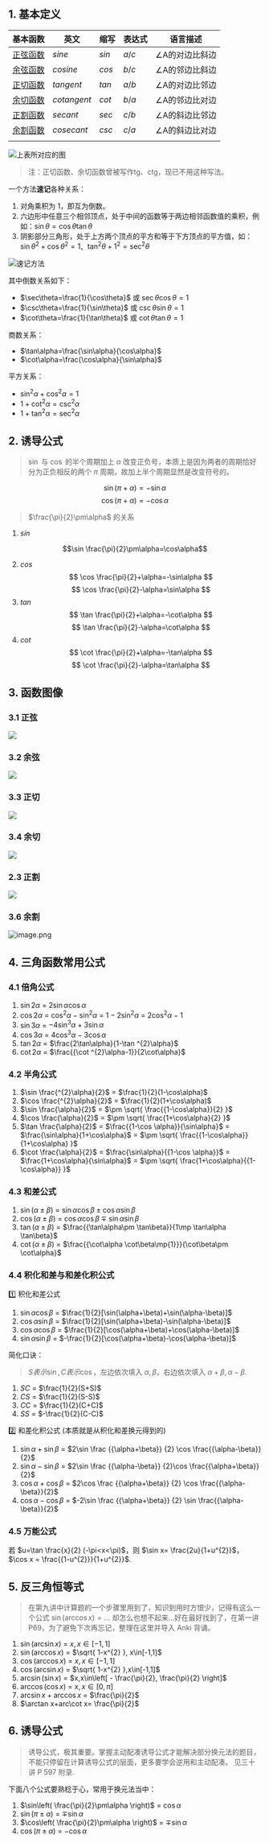 ## 1. 基本定义

| 基本函数                                                                                                       | 英文          | 缩写    | 表达式   | 语言描述     |
| ---------------------------------------------------------------------------------------------------------- | ----------- | ----- | ----- | -------- |
| [正弦函数](https://baike.baidu.com/item/%E6%AD%A3%E5%BC%A6%E5%87%BD%E6%95%B0/9601948?fromModule=lemma_inlink)  | *sine*      | $sin$ | $a/c$ | ∠A的对边比斜边 |
| [余弦函数](https://baike.baidu.com/item/%E4%BD%99%E5%BC%A6%E5%87%BD%E6%95%B0/9602078?fromModule=lemma_inlink)  | *cosine*    | $cos$ | $b/c$ | ∠A的邻边比斜边 |
| [正切函数](https://baike.baidu.com/item/%E6%AD%A3%E5%88%87%E5%87%BD%E6%95%B0/10796488?fromModule=lemma_inlink) | *tangent*   | $tan$ | $a/b$ | ∠A的对边比邻边 |
| [余切函数](https://baike.baidu.com/item/%E4%BD%99%E5%88%87%E5%87%BD%E6%95%B0/10798631?fromModule=lemma_inlink) | *cotangent* | $cot$ | $b/a$ | ∠A的邻边比对边 |
| [正割函数](https://baike.baidu.com/item/%E6%AD%A3%E5%89%B2%E5%87%BD%E6%95%B0/10795811?fromModule=lemma_inlink) | *secant*    | $sec$ | $c/b$ | ∠A的斜边比邻边 |
| [余割函数](https://baike.baidu.com/item/%E4%BD%99%E5%89%B2%E5%87%BD%E6%95%B0/10606283?fromModule=lemma_inlink) | *cosecant*  | $csc$ | $c/a$ | ∠A的斜边比对边 |
|                                                                                                            |             |       |       |          |
![上表所对应的图](https://ccccooh.oss-cn-hangzhou.aliyuncs.com/img/202507290920936.svg)

> 注：正切函数、余切函数曾被写作tg、ctg，现已不用这种写法。


一个方法**速记**各种关系：

1. 对角乘积为 $1$，即互为倒数。
2. 六边形中任意三个相邻顶点，处于中间的函数等于两边相邻函数值的乘积，例如：$\sin \theta=\cos\theta \tan \theta$
3. 阴影部分三角形，处于上方两个顶点的平方和等于下方顶点的平方值，如：$\sin\theta^{2}+\cos\theta^{2}=1$、$\tan^{2}\theta+1^{2}=\sec ^{2}\theta$ 

![速记方法](https://ccccooh.oss-cn-hangzhou.aliyuncs.com/img/202507290937314.svg)

其中倒数关系如下：
- $\sec\theta=\frac{1}{\cos\theta}$ 或 $\sec\theta \cos\theta=1$
- $\csc\theta=\frac{1}{\sin\theta}$ 或 $\csc\theta \sin\theta=1$
- $\cot\theta=\frac{1}{\tan\theta}$ 或 $\cot\theta \tan\theta=1$

商数关系：
- $\tan\alpha=\frac{\sin\alpha}{\cos\alpha}$
- $\cot\alpha=\frac{\cos\alpha}{\sin\alpha}$

平方关系：
- $\sin ^{2}\alpha+\cos ^{2}\alpha=1$
- $1+\cot ^{2}\alpha=\csc ^{2}\alpha$
- $1+\tan ^{2}\alpha=\sec ^{2}\alpha$


## 2. 诱导公式

> $\sin$ 与 $\cos$ 的半个周期加上 $\alpha$ 改变正负号，本质上是因为两者的周期恰好分为正负相反的两个 $\pi$ 周期，故加上半个周期显然是改变符号的。

 $$\sin(\pi+\alpha)=-\sin\alpha$$
 $$\cos(\pi+\alpha)=-\cos\alpha$$

> $\frac{\pi}{2}\pm\alpha$ 的关系

1. $sin$

$$\sin \frac{\pi}{2}\pm\alpha=\cos\alpha$$

2. $cos$
$$
\cos \frac{\pi}{2}+\alpha=-\sin\alpha
$$
$$
\cos \frac{\pi}{2}-\alpha=\sin\alpha
$$
3. $tan$
$$
\tan \frac{\pi}{2}+\alpha=-\cot\alpha
$$
$$
\tan \frac{\pi}{2}-\alpha=\cot\alpha
$$
4. $cot$
$$
\cot \frac{\pi}{2}+\alpha=-\tan\alpha
$$
$$
\cot \frac{\pi}{2}-\alpha=\tan\alpha
$$


## 3. 函数图像

### 3.1 正弦

![](https://ccccooh.oss-cn-hangzhou.aliyuncs.com/img/202507291021523.png)

### 3.2 余弦


![](https://ccccooh.oss-cn-hangzhou.aliyuncs.com/img/202507291021923.png)

### 3.3 正切

![](https://ccccooh.oss-cn-hangzhou.aliyuncs.com/img/202507291022946.png)

### 3.4 余切

![](https://ccccooh.oss-cn-hangzhou.aliyuncs.com/img/202507291022761.png)
### 2.3 正割
![](https://ccccooh.oss-cn-hangzhou.aliyuncs.com/img/202507291022185.png)

### 3.6 余割
![image.png](https://ccccooh.oss-cn-hangzhou.aliyuncs.com/img/202508180232226.png)

## 4. 三角函数常用公式

### 4.1 倍角公式

1. $\sin 2\alpha$ = $2\sin\alpha \cos\alpha$
2. $\cos2\alpha$ = $\cos ^{2}\alpha-\sin ^{2}\alpha$ = $1-2\sin ^{2}\alpha$ = $2\cos ^{2}\alpha-1$
3. $\sin3\alpha$ = $-4\sin ^{3}\alpha+3\sin\alpha$
4. $\cos3\alpha$ = $4\cos ^{3}\alpha-3\cos\alpha$
5. $\tan 2\alpha$ = $\frac{2\tan\alpha}{1-\tan ^{2}\alpha}$
6. $\cot2\alpha$ = $\frac{{\cot ^{2}\alpha-1}}{2\cot\alpha}$

### 4.2 半角公式

1. $\sin \frac{^{2}\alpha}{2}$ = $\frac{1}{2}(1-\cos\alpha)$
2. $\cos \frac{^{2}\alpha}{2}$ = $\frac{1}{2}(1+\cos\alpha)$
3. $\sin \frac{\alpha}{2}$ = $\pm \sqrt{ \frac{{1-\cos\alpha}}{2} }$
4. $\cos \frac{\alpha}{2}$ = $\pm \sqrt{ \frac{1+\cos\alpha}{2} }$
5. $\tan \frac{\alpha}{2}$ = $\frac{{1-\cos \alpha}}{\sin\alpha}$ = $\frac{\sin\alpha}{1+\cos\alpha}$ = $\pm \sqrt{ \frac{{1-\cos\alpha}}{1+\cos\alpha} }$
6. $\cot \frac{\alpha}{2}$ = $\frac{\sin\alpha}{{1-\cos \alpha}}$ = $\frac{1+\cos\alpha}{\sin\alpha}$ = $\pm \sqrt{ \frac{1+\cos\alpha}{{1-\cos\alpha}} }$

### 4.3 和差公式

1. $\sin(\alpha\pm\beta)$ = $\sin\alpha \cos\beta\pm \cos\alpha \sin\beta$
2. $\cos(\alpha\pm\beta)$ = $\cos\alpha \cos\beta\mp \sin\alpha \sin\beta$
3. $\tan(\alpha\pm\beta)$ = $\frac{{\tan\alpha\pm \tan\beta}}{1\mp \tan\alpha \tan\beta}$
4. $\cot(\alpha\pm\beta)$ = $\frac{{\cot\alpha \cot\beta\mp{1}}}{\cot\beta\pm \cot\alpha}$

### 4.4 积化和差与和差化积公式

1️⃣ 积化和差公式
1.  $\sin\alpha \cos\beta$ = $\frac{1}{2}[\sin(\alpha+\beta)+\sin(\alpha-\beta)]$
2. $\cos\alpha \sin\beta$ = $\frac{1}{2}[\sin(\alpha+\beta)-\sin(\alpha-\beta)]$
3. $\cos\alpha \cos\beta$ = $\frac{1}{2}[\cos(\alpha+\beta)+\cos(\alpha-\beta)]$
4. $\sin\alpha \sin\beta$ = $-\frac{1}{2}[\cos(\alpha+\beta)-\cos(\alpha-\beta)]$

简化口诀：

> $S表示\sin,C表示\cos$，左边依次填入 $\alpha,\beta$，右边依次填入 $\alpha+\beta,\alpha-\beta$.


1. $SC$ = $\frac{1}{2}(S+S)$
2. $CS$ = $\frac{1}{2}(S-S)$
3. $CC$ = $\frac{1}{2}(C+C)$
4. $SS$ = $-\frac{1}{2}(C-C)$

2️⃣ 和差化积公式 (本质就是从积化和差换元得到的)
1. $\sin\alpha+\sin\beta$ = $2\sin \frac {{\alpha+\beta}} {2} \cos \frac{{\alpha-\beta}}{2}$
2. $\sin\alpha-\sin\beta$ = $2\sin \frac {{\alpha-\beta}} {2}\cos \frac{{\alpha+\beta}}{2}$
3. $\cos\alpha+\cos\beta$ = $2\cos \frac {{\alpha+\beta}} {2} \cos \frac{{\alpha-\beta}}{2}$
4. $\cos\alpha-\cos\beta$ = $-2\sin \frac {{\alpha+\beta}} {2} \sin \frac{{\alpha-\beta}}{2}$


### 4.5 万能公式

若 $u=\tan \frac{x}{2} (-\pi<x<\pi)$，则 $\sin x= \frac{2u}{1+u^{2}}$，$\cos x = \frac{{1-u^{2}}}{1+u^{2}}$.


## 5. 反三角恒等式

> 在第九讲中计算题的一个步骤里用到了，知识到用时方恨少，记得有这么一个公式 $\sin(\arccos x)=\dots$ 却怎么也想不起来...好在最好找到了，在第一讲 P69，为了避免下次再忘记，整理在这里并导入 Anki 背诵。

1. $\sin(\arcsin x)$ = $x, x\in[-1,1]$
2. $\sin(\arccos x)$ = $\sqrt{ 1-x^{2} }, x\in[-1,1]$
3. $\cos(\arccos x)$ = $x,x\in[-1,1]$
4. $\cos(\arcsin x)$ = $\sqrt{ 1-x^{2} },x\in[-1,1]$
5. $\arcsin(\sin x)$ = $x,x\in\left[ - \frac{\pi}{2}, \frac{\pi}{2} \right]$
6. $\arccos(\cos x)$ = $x,x\in[0, \pi]$
7. $\arcsin x+\arccos x$ = $\frac{\pi}{2}$
8. $\arctan x+arc\cot x= \frac{\pi}{2}$

## 6. 诱导公式

> 诱导公式，极其重要。掌握主动配凑诱导公式才能解决部分换元法的题目，不能只停留在计算诱导公式的层面，更多要学会逆用和主动配凑。
> 见三十讲 P 597 附录.

下面八个公式要熟稔于心，常用于换元法当中：

1. $\sin\left( \frac{\pi}{2}\pm\alpha \right)$ = $\cos\alpha$
2. $\sin(\pi\pm\alpha)$ = $\mp \sin\alpha$
3. $\cos\left( \frac{\pi}{2}\pm\alpha \right)$ = $\mp \sin\alpha$
4. $\cos(\pi\pm\alpha)$ = $-\cos\alpha$

